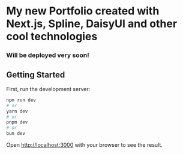 
# My new Portfolio created with Next.js, Spline, DaisyUI and other cool technologies
### Will be deployed very soon!

## Getting Started

First, run the development server:

```bash
npm run dev
# or
yarn dev
# or
pnpm dev
# or
bun dev
```

Open [http://localhost:3000](http://localhost:3000) with your browser to see the result.

